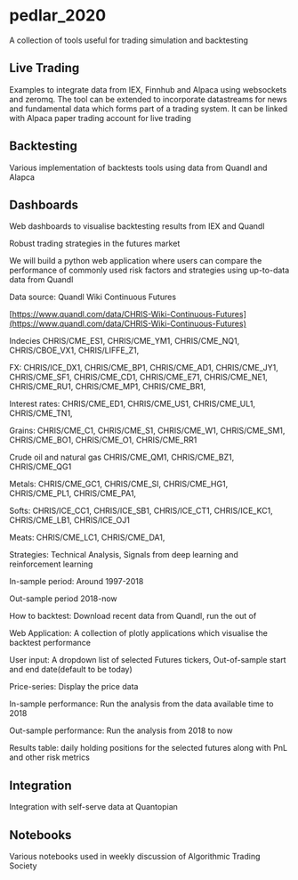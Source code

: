 # pedlar_2020

A collection of tools useful for trading simulation and backtesting 

## Live Trading  

Examples to integrate data from IEX, Finnhub and Alpaca using websockets and zeromq. The tool can be extended to incorporate datastreams for news and fundamental data which forms part of a trading system. 
It can be linked with Alpaca paper trading account for live trading 

## Backtesting 

Various implementation of backtests tools using data from Quandl and Alapca 

## Dashboards 

Web dashboards to visualise backtesting results from IEX and Quandl 

Robust trading strategies in the futures market

We will build a python web application where users can compare the performance of commonly used risk factors and strategies using up-to-data data from Quandl 

Data source: Quandl Wiki Continuous Futures 

[https://www.quandl.com/data/CHRIS-Wiki-Continuous-Futures](https://www.quandl.com/data/CHRIS-Wiki-Continuous-Futures)

Indecies CHRIS/CME_ES1, CHRIS/CME_YM1, CHRIS/CME_NQ1,  CHRIS/CBOE_VX1, CHRIS/LIFFE_Z1, 

FX: CHRIS/ICE_DX1, CHRIS/CME_BP1, CHRIS/CME_AD1, CHRIS/CME_JY1, CHRIS/CME_SF1, CHRIS/CME_CD1, CHRIS/CME_E71,  CHRIS/CME_NE1, CHRIS/CME_RU1, CHRIS/CME_MP1, CHRIS/CME_BR1, 

Interest rates: CHRIS/CME_ED1, CHRIS/CME_US1, CHRIS/CME_UL1, CHRIS/CME_TN1, 

Grains: CHRIS/CME_C1, CHRIS/CME_S1,  CHRIS/CME_W1, CHRIS/CME_SM1, CHRIS/CME_BO1, CHRIS/CME_O1, CHRIS/CME_RR1

Crude oil and natural gas CHRIS/CME_QM1, CHRIS/CME_BZ1, CHRIS/CME_QG1

Metals: CHRIS/CME_GC1, CHRIS/CME_SI, CHRIS/CME_HG1, CHRIS/CME_PL1, CHRIS/CME_PA1, 

Softs: CHRIS/ICE_CC1, CHRIS/ICE_SB1, CHRIS/ICE_CT1, CHRIS/ICE_KC1, CHRIS/CME_LB1, CHRIS/ICE_OJ1

Meats: CHRIS/CME_LC1, CHRIS/CME_DA1, 

Strategies: Technical Analysis, Signals from deep learning and reinforcement learning 

In-sample period: Around 1997-2018

Out-sample period 2018-now

How to backtest: Download recent data from Quandl, run the out of

Web Application: A collection of plotly applications which visualise the backtest performance 

User input: A dropdown list of selected Futures tickers, Out-of-sample start and end date(default to be today)

Price-series: Display the price data 

In-sample performance: Run the analysis from the data available time to 2018 

Out-sample performance: Run the analysis from 2018 to now 

Results table: daily holding positions for the selected futures along with PnL and other risk metrics


## Integration 

Integration with self-serve data at Quantopian 


## Notebooks 

Various notebooks used in weekly discussion of Algorithmic Trading Society  